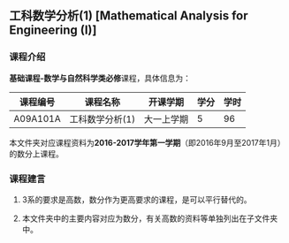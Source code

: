 ## 工科数学分析(1) [Mathematical Analysis for Engineering (I)]

### 课程介绍

**基础课程-数学与自然科学类必修**课程，具体信息为：

| 课程编号 | 课程名称 | 开课学期 | 学分 | 学时 |
| --- | --- | --- | --- | --- |
| A09A101A | 工科数学分析(1) | 大一上学期 | 5 | 96 |

本文件夹对应课程资料为**2016-2017学年第一学期**（即2016年9月至2017年1月）的数分上课程。

### 课程建言

1. 3系的要求是高数，数分作为更高要求的课程，是可以平行替代的。

2. 本文件夹中的主要内容对应为数分，有关高数的资料等单独列出在子文件夹中。
